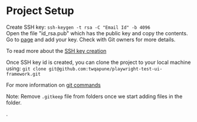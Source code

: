 # Project Setup

Create SSH key: `ssh-keygen -t rsa -C "Email Id" -b 4096` \
Open the file "id_rsa.pub" which has the public key and copy the contents. \
Go to [page](https://github.com/settings/keys) and add your key. Check with Git owners for more details.

To read more about the [SSH key creation](https://confluence.atlassian.com/bitbucketserver/creating-ssh-keys-776639788.html)

Once SSH key id is created, you can clone the project to your local machine using: `git clone git@github.com:twqapune/playwright-test-ui-framework.git`

For more information on [git commands](https://confluence.atlassian.com/bitbucketserver/basic-git-commands-776639767.html)

Note: Remove `.gitkeep` file from folders once we start adding files in the folder.

.

